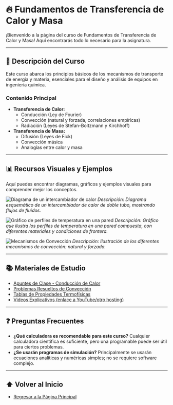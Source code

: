 # 🔥 Fundamentos de Transferencia de Calor y Masa

¡Bienvenido a la página del curso de Fundamentos de Transferencia de Calor y Masa! Aquí encontrarás todo lo necesario para la asignatura.

---

## 🎯 Descripción del Curso

Este curso abarca los principios básicos de los mecanismos de transporte de energía y materia, esenciales para el diseño y análisis de equipos en ingeniería química.

### Contenido Principal

* **Transferencia de Calor:**
    * Conducción (Ley de Fourier)
    * Convección (natural y forzada, correlaciones empíricas)
    * Radiación (Leyes de Stefan-Boltzmann y Kirchhoff)
* **Transferencia de Masa:**
    * Difusión (Leyes de Fick)
    * Convección másica
    * Analogías entre calor y masa

---

## 📊 Recursos Visuales y Ejemplos

Aquí puedes encontrar diagramas, gráficos y ejemplos visuales para comprender mejor los conceptos.

![Diagrama de un intercambiador de calor](images/intercambiador_calor.png)
*Descripción: Diagrama esquemático de un intercambiador de calor de doble tubo, mostrando flujos de fluidos.*

![Gráfico de perfiles de temperatura en una pared](images/perfil_temperatura.jpg)
*Descripción: Gráfico que ilustra los perfiles de temperatura en una pared compuesta, con diferentes materiales y condiciones de frontera.*

![Mecanismos de Convección](images/conveccion.png)
*Descripción: Ilustración de los diferentes mecanismos de convección: natural y forzada.*

---

## 📚 Materiales de Estudio

* [Apuntes de Clase - Conducción de Calor](https://github.com/tu-usuario/IQ205/blob/main/apuntes_conduccion.pdf)
* [Problemas Resueltos de Convección](https://github.com/tu-usuario/IQ205/blob/main/problemas_conveccion.pdf)
* [Tablas de Propiedades Termofísicas](https://github.com/tu-usuario/IQ205/blob/main/tablas_propiedades.pdf)
* [Videos Explicativos (enlace a YouTube/otro hosting)](https://www.youtube.com/playlist?list=tu-playlist-id)

---

## ❓ Preguntas Frecuentes

* **¿Qué calculadora es recomendable para este curso?** Cualquier calculadora científica es suficiente, pero una programable puede ser útil para ciertos problemas.
* **¿Se usarán programas de simulación?** Principalmente se usarán ecuaciones analíticas y numéricas simples; no se requiere software complejo.

---

## ⬆️ Volver al Inicio

* [Regresar a la Página Principal](README.md)

